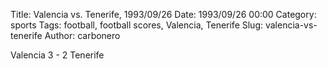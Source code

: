 Title: Valencia vs. Tenerife, 1993/09/26
Date: 1993/09/26 00:00
Category: sports
Tags: football, football scores, Valencia, Tenerife
Slug: valencia-vs-tenerife
Author: carbonero


Valencia 3 - 2 Tenerife
